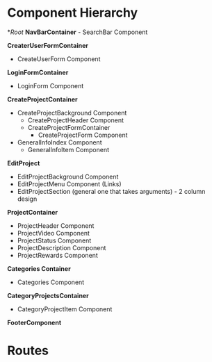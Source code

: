 # Component Hierarchy

**Root*
  **NavBarContainer**
    - SearchBar Component

**CreaterUserFormContainer**
  - CreateUserForm Component

**LoginFormContainer**
  - LoginForm Component

**CreateProjectContainer**
  - CreateProjectBackground Component
    - CreateProjectHeader Component
    - CreateProjectFormContainer
      - CreateProjectForm Component
  - GeneralInfoIndex Component
    - GeneralInfoItem Component

**EditProject**
  - EditProjectBackground Component
  - EditProjectMenu Component (Links)
  - EditProjectSection (general one that takes arguments) - 2 column design

**ProjectContainer**
  - ProjectHeader Component
  - ProjectVideo Component
  - ProjectStatus Component
  - ProjectDescription Component
  - ProjectRewards Component

**Categories Container**
  - Categories Component

**CategoryProjectsContainer**
  - CategoryProjectItem Component

**FooterComponent**

# Routes
